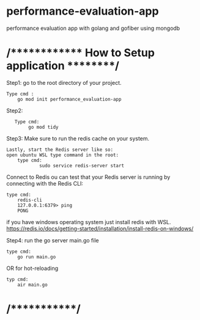 # performance-evaluation-app

performance evaluation app with golang and gofiber using mongodb

# /**\*\*\*\***\*\*\*\***\*\*\*\*** How to Setup application \***\*\*\*\*\*\*\***/

Step1:
go to the root directory of your project.
   
    Type cmd :
        go mod init performance_evaluation-app

Step2:
       
       Type cmd:
            go mod tidy

Step3:
Make sure to run the redis cache on your system.

    Lastly, start the Redis server like so:
    open ubuntu WSL type command in the root:
        type cmd:
                sudo service redis-server start

Connect to Redis
ou can test that your Redis server is running by connecting with the Redis CLI:
    
    type cmd:
        redis-cli
        127.0.0.1:6379> ping
        PONG

if you have windows operating system just install redis with WSL.
https://redis.io/docs/getting-started/installation/install-redis-on-windows/

Step4:
run the go server main.go file

    type cmd:
        go run main.go

OR for hot-reloading

    typ cmd:
        air main.go

# /**********************\*\*\*\***********************\*\*\***********************\*\*\*\***********************/
